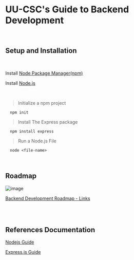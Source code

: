 
# UU-CSC's Guide to Backend Development
<br> 


## Setup and Installation
<br>

Install [Node Package Manager(npm)](https://sourceforge.net/projects/npm.mirror/)

Install [Node.js](https://nodejs.org/en/download)


<br>

> Initialize a npm project
```
  npm init
```

> Install The Express package
```
  npm install express
```

> Run a Node.js File
```
  node <file-name>
```

<br>


## Roadmap

![image](https://github.com/ShubhamTiwary914/uucsc-workshop-feb24/assets/67773966/55e2e7f0-7694-4d3a-b249-2495978524c2)


[Backend Development Roadmap - Links](https://whimsical.com/backend-roadmap-9wjKGgGcdsUvHmbSBdPYgi)






<br> <br>

## References Documentation

[Nodejs Guide](https://nodejs.org/en/learn/getting-started/introduction-to-nodejs)

[Express.js Guide](https://expressjs.com/en/starter/hello-world.html)




